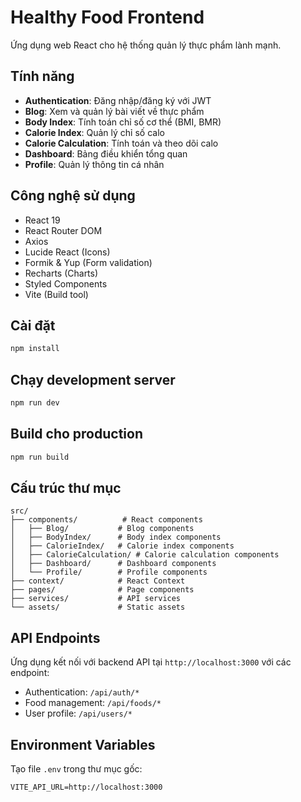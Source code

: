 # Healthy Food Frontend

Ứng dụng web React cho hệ thống quản lý thực phẩm lành mạnh.

## Tính năng

- **Authentication**: Đăng nhập/đăng ký với JWT
- **Blog**: Xem và quản lý bài viết về thực phẩm
- **Body Index**: Tính toán chỉ số cơ thể (BMI, BMR)
- **Calorie Index**: Quản lý chỉ số calo
- **Calorie Calculation**: Tính toán và theo dõi calo
- **Dashboard**: Bảng điều khiển tổng quan
- **Profile**: Quản lý thông tin cá nhân

## Công nghệ sử dụng

- React 19
- React Router DOM
- Axios
- Lucide React (Icons)
- Formik & Yup (Form validation)
- Recharts (Charts)
- Styled Components
- Vite (Build tool)

## Cài đặt

```bash
npm install
```

## Chạy development server

```bash
npm run dev
```

## Build cho production

```bash
npm run build
```

## Cấu trúc thư mục

```
src/
├── components/          # React components
│   ├── Blog/           # Blog components
│   ├── BodyIndex/      # Body index components
│   ├── CalorieIndex/   # Calorie index components
│   ├── CalorieCalculation/ # Calorie calculation components
│   ├── Dashboard/      # Dashboard components
│   └── Profile/        # Profile components
├── context/            # React Context
├── pages/              # Page components
├── services/           # API services
└── assets/             # Static assets
```

## API Endpoints

Ứng dụng kết nối với backend API tại `http://localhost:3000` với các endpoint:

- Authentication: `/api/auth/*`
- Food management: `/api/foods/*`
- User profile: `/api/users/*`

## Environment Variables

Tạo file `.env` trong thư mục gốc:

```
VITE_API_URL=http://localhost:3000
```

